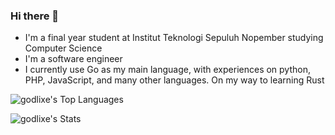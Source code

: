 ### Hi there 👋

- I'm a final year student at Institut Teknologi Sepuluh Nopember studying Computer Science
- I'm a software engineer
- I currently use Go as my main language, with experiences on python, PHP, JavaScript, and many other languages. On my way to learning Rust


![godlixe's Top Languages](https://github-readme-stats.vercel.app/api/top-langs/?username=godlixe&theme=dark&show_icons=true&hide_border=true&layout=compact)

![godlixe's Stats](https://github-readme-stats.vercel.app/api?username=godlixe&theme=dark&show_icons=true&hide_border=true&count_private=true)
